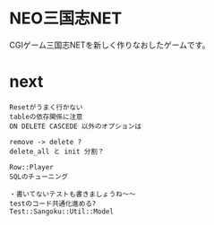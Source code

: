 # NEO三国志NET
CGIゲーム三国志NETを新しく作りなおしたゲームです。  

# next
```
Resetがうまく行かない
tableの依存関係に注意
ON DELETE CASCEDE 以外のオプションは

remove -> delete ?
delete_all と init 分割？

Row::Player
SQLのチューニング

・書いてないテストも書きましょうね〜〜
testのコード共通化進める?
Test::Sangoku::Util::Model
```
